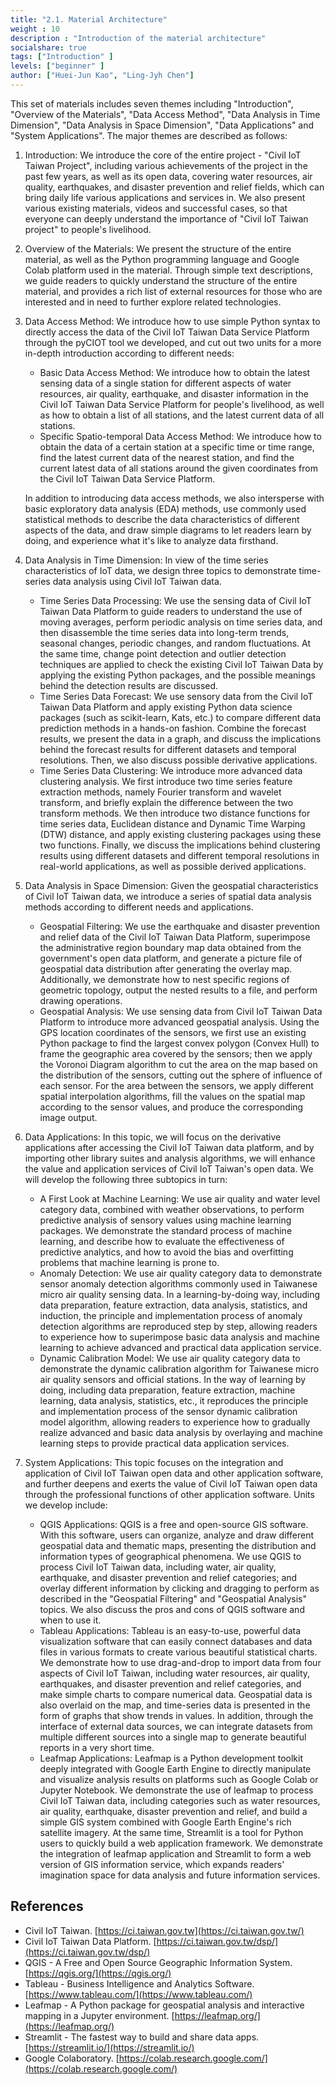 ```yaml
---
title: "2.1. Material Architecture"
weight : 10
description : "Introduction of the material architecture"
socialshare: true
tags: ["Introduction" ]
levels: ["beginner" ]
author: ["Huei-Jun Kao", "Ling-Jyh Chen"]
---
```


This set of materials includes seven themes including "Introduction", "Overview of the Materials", "Data Access Method", "Data Analysis in Time Dimension", "Data Analysis in Space Dimension", "Data Applications" and "System Applications". The major themes are described as follows:

1. Introduction:
We introduce the core of the entire project - "Civil IoT Taiwan Project", including various achievements of the project in the past few years, as well as its open data, covering water resources, air quality, earthquakes, and disaster prevention and relief fields, which can bring daily life various applications and services in. We also present various existing materials, videos and successful cases, so that everyone can deeply understand the importance of "Civil IoT Taiwan project" to people's livelihood.
2. Overview of the Materials:
We present the structure of the entire material, as well as the Python programming language and Google Colab platform used in the material. Through simple text descriptions, we guide readers to quickly understand the structure of the entire material, and provides a rich list of external resources for those who are interested and in need to further explore related technologies.
3. Data Access Method:
We introduce how to use simple Python syntax to directly access the data of the Civil IoT Taiwan Data Service Platform through the pyCIOT tool we developed, and cut out two units for a more in-depth introduction according to different needs:
    - Basic Data Access Method: We introduce how to obtain the latest sensing data of a single station for different aspects of water resources, air quality, earthquake, and disaster information in the Civil IoT Taiwan Data Service Platform for people's livelihood, as well as how to obtain a list of all stations, and the latest current data of all stations.
    - Specific Spatio-temporal Data Access Method: We introduce how to obtain the data of a certain station at a specific time or time range, find the latest current data of the nearest station, and find the current latest data of all stations around the given coordinates from the Civil IoT Taiwan Data Service Platform.
    
    In addition to introducing data access methods, we also intersperse with basic exploratory data analysis (EDA) methods, use commonly used statistical methods to describe the data characteristics of different aspects of the data, and draw simple diagrams to let readers learn by doing, and experience what it's like to analyze data firsthand.
    
4. Data Analysis in Time Dimension:
In view of the time series characteristics of IoT data, we design three topics to demonstrate time-series data analysis using Civil IoT Taiwan data.
    - Time Series Data Processing: We use the sensing data of Civil IoT Taiwan Data Platform to guide readers to understand the use of moving averages, perform periodic analysis on time series data, and then disassemble the time series data into long-term trends, seasonal changes, periodic changes, and random fluctuations. At the same time, change point detection and outlier detection techniques are applied to check the existing Civil IoT Taiwan Data by applying the existing Python packages, and the possible meanings behind the detection results are discussed.
    - Time Series Data Forecast: We use sensory data from the Civil IoT Taiwan Data Platform and apply existing Python data science packages (such as scikit-learn, Kats, etc.) to compare different data prediction methods in a hands-on fashion. Combine the forecast results, we present the data in a graph, and discuss the implications behind the forecast results for different datasets and temporal resolutions. Then, we also discuss possible derivative applications.
    - Time Series Data Clustering: We introduce more advanced data clustering analysis. We first introduce two time series feature extraction methods, namely Fourier transform and wavelet transform, and briefly explain the difference between the two transform methods. We then introduce two distance functions for time series data, Euclidean distance and Dynamic Time Warping (DTW) distance, and apply existing clustering packages using these two functions. Finally, we discuss the implications behind clustering results using different datasets and different temporal resolutions in real-world applications, as well as possible derived applications.
5. Data Analysis in Space Dimension:
Given the geospatial characteristics of Civil IoT Taiwan data, we introduce a series of spatial data analysis methods according to different needs and applications.
    - Geospatial Filtering: We use the earthquake and disaster prevention and relief data of the Civil IoT Taiwan Data Platform, superimpose the administrative region boundary map data obtained from the government's open data platform, and generate a picture file of geospatial data distribution after generating the overlay map. Additionally, we demonstrate how to nest specific regions of geometric topology, output the nested results to a file, and perform drawing operations.
    - Geospatial Analysis: We use sensing data from Civil IoT Taiwan Data Platform to introduce more advanced geospatial analysis. Using the GPS location coordinates of the sensors, we first use an existing Python package to find the largest convex polygon (Convex Hull) to frame the geographic area covered by the sensors; then we apply the Voronoi Diagram algorithm to cut the area on the map based on the distribution of the sensors, cutting out the sphere of influence of each sensor. For the area between the sensors, we apply different spatial interpolation algorithms, fill the values on the spatial map according to the sensor values, and produce the corresponding image output.
6. Data Applications:
In this topic, we will focus on the derivative applications after accessing the Civil IoT Taiwan data platform, and by importing other library suites and analysis algorithms, we will enhance the value and application services of Civil IoT Taiwan's open data. We will develop the following three subtopics in turn:
    - A First Look at Machine Learning: We use air quality and water level category data, combined with weather observations, to perform predictive analysis of sensory values using machine learning packages. We demonstrate the standard process of machine learning, and describe how to evaluate the effectiveness of predictive analytics, and how to avoid the bias and overfitting problems that machine learning is prone to.
    - Anomaly Detection: We use air quality category data to demonstrate sensor anomaly detection algorithms commonly used in Taiwanese micro air quality sensing data. In a learning-by-doing way, including data preparation, feature extraction, data analysis, statistics, and induction, the principle and implementation process of anomaly detection algorithms are reproduced step by step, allowing readers to experience how to superimpose basic data analysis and machine learning to achieve advanced and practical data application service.
    - Dynamic Calibration Model: We use air quality category data to demonstrate the dynamic calibration algorithm for Taiwanese micro air quality sensors and official stations. In the way of learning by doing, including data preparation, feature extraction, machine learning, data analysis, statistics, etc., it reproduces the principle and implementation process of the sensor dynamic calibration model algorithm, allowing readers to experience how to gradually realize advanced and basic data analysis by overlaying and machine learning steps to provide practical data application services.
7. System Applications:
This topic focuses on the integration and application of Civil IoT Taiwan open data and other application software, and further deepens and exerts the value of Civil IoT Taiwan open data through the professional functions of other application software. Units we develop include:
    - QGIS Applications: QGIS is a free and open-source GIS software. With this software, users can organize, analyze and draw different geospatial data and thematic maps, presenting the distribution and information types of geographical phenomena. We use QGIS to process Civil IoT Taiwan data, including water, air quality, earthquake, and disaster prevention and relief categories; and overlay different information by clicking and dragging to perform as described in the "Geospatial Filtering" and "Geospatial Analysis" topics. We also discuss the pros and cons of QGIS software and when to use it.
    - Tableau Applications: Tableau is an easy-to-use, powerful data visualization software that can easily connect databases and data files in various formats to create various beautiful statistical charts. We demonstrate how to use drag-and-drop to import data from four aspects of Civil IoT Taiwan, including water resources, air quality, earthquakes, and disaster prevention and relief categories, and make simple charts to compare numerical data. Geospatial data is also overlaid on the map, and time-series data is presented in the form of graphs that show trends in values. In addition, through the interface of external data sources, we can integrate datasets from multiple different sources into a single map to generate beautiful reports in a very short time.
    - Leafmap Applications: Leafmap is a Python development toolkit deeply integrated with Google Earth Engine to directly manipulate and visualize analysis results on platforms such as Google Colab or Jupyter Notebook. We demonstrate the use of leafmap to process Civil IoT Taiwan data, including categories such as water resources, air quality, earthquake, disaster prevention and relief, and build a simple GIS system combined with Google Earth Engine's rich satellite imagery. At the same time, Streamlit is a tool for Python users to quickly build a web application framework. We demonstrate the integration of leafmap application and Streamlit to form a web version of GIS information service, which expands readers' imagination space for data analysis and future information services.

## References

- Civil IoT Taiwan. [https://ci.taiwan.gov.tw](https://ci.taiwan.gov.tw/)
- Civil IoT Taiwan Data Platform. [https://ci.taiwan.gov.tw/dsp/](https://ci.taiwan.gov.tw/dsp/)
- QGIS - A Free and Open Source Geographic Information System. [https://qgis.org/](https://qgis.org/)
- Tableau - Business Intelligence and Analytics Software. [https://www.tableau.com/](https://www.tableau.com/)
- Leafmap - A Python package for geospatial analysis and interactive mapping in a Jupyter environment. [https://leafmap.org/](https://leafmap.org/)
- Streamlit - The fastest way to build and share data apps. [https://streamlit.io/](https://streamlit.io/)
- Google Colaboratory. [https://colab.research.google.com/](https://colab.research.google.com/)
